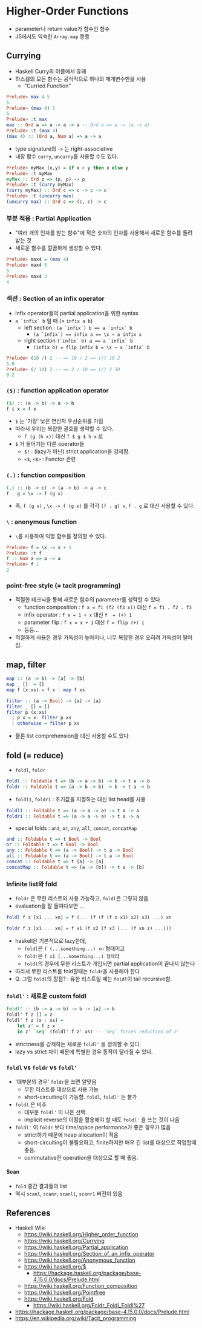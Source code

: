# Higher-Order Functions
- parameter나 return value가 함수인 함수
- JS에서도 익숙한 `Array.map` 등등

## Currying
- Haskell Curry의 이름에서 유래
- 하스켈의 모든 함수는 공식적으로 하나의 매개변수만을 사용
    - "Curried Function"
```haskell
Prelude> max 4 5
5
Prelude> (max 4) 5
5
Prelude> :t max
max :: Ord a => a -> a -> a -- Ord a => a -> (a -> a)
Prelude> :t (max 4)
(max 4) :: (Ord a, Num a) => a -> a
```
- type signature의 `->` 는 right-associative
- 내장 함수 `curry`, `uncurry`를 사용할 수도 있다.
```haskell
Prelude> myMax (x,y) = if x > y then x else y
Prelude> :t myMax
myMax :: Ord p => (p, p) -> p
Prelude> :t (curry myMax)
(curry myMax) :: Ord c => c -> c -> c
Prelude> :t (uncurry max)
(uncurry max) :: Ord c => (c, c) -> c
```

### 부분 적용 : Partial Application
- "여러 개의 인자를 받는 함수"에 적은 숫자의 인자를 사용해서 새로운 함수를 돌려받는 것
- 새로운 함수를 깔끔하게 생성할 수 있다.
```haskell
Prelude> max4 = (max 4)
Prelude> max4 5
5
Prelude> max4 3
4
```

### 섹션 : Section of an infix operator
- infix operator들의 partial application을 위한 syntax
- ``a `infix` b`` 일 때 (= `infix a b`)
    - left section : ``(a `infix`) b == a `infix` b``
        - ``(a `infix`) == infix a == \x → a infix x``
    - right section ``(`infix` b) a == a `infix` b``
        - ``(infix b) = flip infix b = \x → x `infix` b``

```haskell
Prelude> (10 /) 2 -- == 10 / 2 == (/) 10 2
5.0
Prelude> (/ 10) 2 -- == 2 / 10 == (/) 2 10
0.2
```


### `($)` : function application operator
```haskell
($) :: (a -> b) -> a -> b
f $ x = f x
```
- `$` 는 '가장' 낮은 연산자 우선순위를 가짐
- 따라서 우리는 복잡한 괄호를 생략할 수 있다.
    - `f (g (h x))` 대신 `f $ g $ h x` 로
- `$` 가 들어가는 다른 operator들
    - `$!` : (lazy가 아닌) strict application을 강제함.
    - `<$`, `<$>` : Functor 관련

### `(.)` : function composition
```haskell
(.) :: (b -> c) -> (a -> b) -> a -> c
f . g = \x -> f (g x)
```
- 즉, `f (g x)` , `\x -> f (g x)` 를 각각 `(f . g) x`, `f . g` 로 대신 사용할 수 있다.

### `\` : anonymous function
* `\`를 사용하여 익명 함수를 정의할 수 있다.
```haskell
Prelude> f = \x -> x + 1
Prelude> :t f
f :: Num a => a -> a
Prelude> f 1
2
```

### point-free style (= tacit programming)
- 적절한 테크닉을 통해 새로운 함수의 parameter를 생략할 수 있다
    - function composition : `f x = f1 (f2 (f3 x))` 대신 `f = f1 . f2 . f3`
    - infix operator : `f x = 1 + x` 대신 `f  = (+) 1`
    - parameter flip : `f x = x + 1` 대신 `f = flip (+) 1`
    - 등등...
- 적절하게 사용한 경우 가독성이 높아지나, 너무 복잡한 경우 오히려 가독성이 떨어짐.

## map, filter
```haskell
map :: (a -> b) -> [a] -> [b]
map _ []  = []
map f (x:xs) = f x : map f xs

filter :: (a -> Bool) -> [a] -> [a]
filter _ [] = []
filter p (x:xs)
  | p x = x: filter p xs
  | otherwise = filter p xs
```
- 물론 list comprehension을 대신 사용할 수도 있다.

## fold (= reduce)
- `foldl`, `foldr`
```haskell
foldl :: Foldable t => (b -> a -> b) -> b -> t a -> b
foldr :: Foldable t => (a -> b -> b) -> b -> t a -> b
```
- `foldl1`, `foldr1` : 초기값을 지정하는 대신 list head를 사용
```haskell
foldl1 :: Foldable t => (a -> a -> a) -> t a -> a
foldr1 :: Foldable t => (a -> a -> a) -> t a -> a
```
- special folds : `and`, `or`, `any`, `all`, `concat`, `concatMap`
```haskell
and :: Foldable t => t Bool -> Bool
or :: Foldable t => t Bool -> Bool
any :: Foldable t => (a -> Bool) -> t a -> Bool
all :: Foldable t => (a -> Bool) -> t a -> Bool
concat :: Foldable t => t [a] -> [a]
concatMap :: Foldable t => (a -> [b]) -> t a -> [b]
```

### Infinite list와 fold
- `foldr` 은 무한 리스트와 사용 가능하고, `foldl`은 그렇지 않음
- evaluation을 잘 들여다보면 ...
```haskell
foldl f z [x1 ... xn] = f (... (f (f (f z x1) x2) x3) ...) xn

foldr f z [x1 ... xn] = f x1 (f x2 (f x3 (... (f xn z) ...)))
```
- haskell은 기본적으로 lazy한데,
    - `foldl`은 `f (...something...) xn` 형태이고
    - `foldr`은 `f x1 (...something...) 형태`라
    - `foldl`의 경우에 무한 리스트가 개입되면 partial application이 끝나지 않는다
- 따라서 무한 리스트를 fold할때는 `foldr`을 사용해야 한다
- Q. 그럼 `foldl`의 장점? : 유한 리스트일 때는 `foldl`이 tail recursive함.

### `foldl'` : 새로운 custom foldl
```haskell
foldl' :: (b -> a -> b) -> b -> [a] -> b
foldl' f z [] = z
foldl' f z (x : xs) =
    let z' = f z x
    in z' `seq` (foldl' f z' xs) -- `seq` forces reduction of z'
```
- strictness를 강제하는 새로운 `foldl'` 을 정의할 수 있다.
- lazy vs strict 차이 때문에 특별한 경우 동작이 달라질 수 있다.

### `foldl` vs `foldr` vs `foldl'`
- '대부분의 경우' `foldr`을 쓰면 알맞음
    - 무한 리스트를 대상으로 사용 가능
    - short-circuiting이 가능함. `foldl`, `foldl'` 는 불가
- `foldl` 은 비추
    - 대부분 `foldl'` 이 나은 선택.
    - implicit reverse의 이점을 활용해야 할 때도 `foldl'` 을 쓰는 것이 나음
- `foldl'` 이 `foldr` 보다 time/space performance가 좋은 경우가 많음
    - strict하기 때문에 heap allocation이 적음
    - short-circuiting이 불필요하고, finite하지만 매우 긴 list를 대상으로 작업할때 좋음.
    - commutative한 operation을 대상으로 할 때 좋음.

#### Scan
- `fold` 중간 결과들의 list
- 역시 `scanl`, `scanr`, `scanl1`, `scanr1` 버전이 있음

## References
- Haskell Wiki
  - https://wiki.haskell.org/Higher_order_function
  - https://wiki.haskell.org/Currying
  - https://wiki.haskell.org/Partial_application
  - https://wiki.haskell.org/Section_of_an_infix_operator
  - https://wiki.haskell.org/Anonymous_function
  - https://wiki.haskell.org/$
      - https://hackage.haskell.org/package/base-4.15.0.0/docs/Prelude.html
  - https://wiki.haskell.org/Function_composition
  - https://wiki.haskell.org/Pointfree
  - https://wiki.haskell.org/Fold
    - https://wiki.haskell.org/Foldr_Foldl_Foldl%27
- https://hackage.haskell.org/package/base-4.15.0.0/docs/Prelude.html
- https://en.wikipedia.org/wiki/Tacit_programming